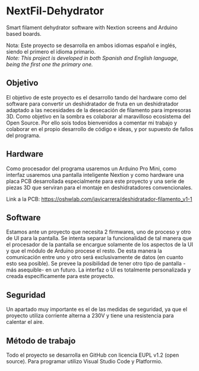 # NextFil-Dehydrator
Smart filament dehydrator software with Nextion screens and Arduino based boards.

Nota: Este proyecto se desarrolla en ambos idiomas español e inglés, siendo el primero el idioma primario. \
*Note: This project is developed in both Spanish and English language, being the first one the primary one.*

## Objetivo
El objetivo de este proyecto es el desarrollo tando del hardware como del software para convertir un deshidratador de fruta en un deshidratador adaptado a las necesidades de la desecación de filamento para impresoras 3D. Como objetivo en la sombra es colaborar al maravilloso ecosistema del Open Source. Por ello sois todos bienvenidos a comentar mi trabajo y colaborar en el propio desarrollo de código e ideas, y por supuesto de fallos del programa.

## Hardware
Como procesador del programa usaremos un Arduino Pro Mini, como interfaz usaremos una pantalla inteligente Nextion y como hardware una placa PCB desarrollada especialmente para este proyecto y una serie de piezas 3D que serviran para el montaje en deshidratadores convencionales.

Link a la PCB:
https://oshwlab.com/javicarrera/deshidratador-filamento_v1-1

## Software
Estamos ante un proyecto que necesita 2 firmwares, uno de proceso y otro de UI para la pantalla. Se intenta separar la funcionalidad de tal manera que el procesador de la pantalla se encargue solamente de los aspectos de la UI y que el módulo de Arduino procese el resto. De esta manera la comunicación entre uno y otro será exclusivamente de datos (en cuanto esto sea posible). Se prevee la posibilidad de tener otro tipo de pantalla -más asequible- en un futuro.
La interfaz o UI es totalmente personalizada y creada específicamente para este proyecto.

## Seguridad
Un apartado muy importante es el de las medidas de seguridad, ya que el proyecto utiliza corriente alterna a 230V y tiene una resistencia para calentar el aire.

## Método de trabajo
Todo el proyecto se desarrolla en GitHub con licencia EUPL v1.2 (open source). Para programar utilizo Visual Studio Code y Platformio.
